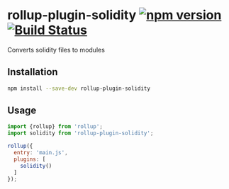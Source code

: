 # rollup-plugin-solidity [![npm version](https://badge.fury.io/js/rollup-plugin-solidity.svg)](https://badge.fury.io/js/rollup-plugin-solidity)[![Build Status](https://travis-ci.org/hrntknr/rollup-plugin-solidity.svg?branch=master)](https://travis-ci.org/hrntknr/rollup-plugin-solidity)
Converts solidity files to modules

## Installation
```sh
npm install --save-dev rollup-plugin-solidity
```

## Usage
```js
import {rollup} from 'rollup';
import solidity from 'rollup-plugin-solidity';

rollup({
  entry: 'main.js',
  plugins: [
    solidity()
  ]
});
```